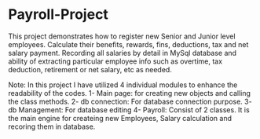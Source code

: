 # Payroll-Project

This project demonstrates how to register new Senior and Junior level employees. 
Calculate their benefits, rewards, fins, deductions, tax and net salary payment. 
Recording all salaries by detail in MySql database and ability of extracting particular employee info such as overtime, tax deduction, retirement or net salary, etc as needed.

Note: In this project I have utilized 4 individual modules to enhance the readability of the codes. 
      1- Main page: for creating new objects and calling the class methods.
      2- db connection: For database connection purpose.
      3- db Management: For database editing
      4- Payroll: Consist of 2 classes. It is the main engine for createing new Employees, Salary calculation and recoring them in database.
